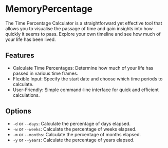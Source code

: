 
# MemoryPercentage

The Time Percentage Calculator is a straightforward yet effective tool that allows you to visualise
the passage of time and gain insights into how quickly it seems to pass. Explore your own timeline
and see how much of your life has been lived.


## Features

* Calculate Time Percentages: Determine how much of your life has passed in various time frames.
* Flexible Input: Specify the start date and choose which time periods to calculate.
* User-Friendly: Simple command-line interface for quick and efficient calculations.


## Options

* `-d` or `--days`: Calculate the percentage of days elapsed.
* `-w` or `--weeks`: Calculate the percentage of weeks elapsed.
* `-m` or `--months`: Calculate the percentage of months elapsed.
* `-y` or `--years`: Calculate the percentage of years elapsed.

